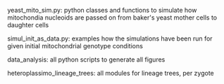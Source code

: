 yeast_mito_sim.py: python classes and functions to simulate how mitochondia nucleoids are passed on from baker's yeast mother cells to daughter cells

simul_init_as_data.py: examples how the simulations have been run for given initial mitochondrial genotype conditions

data_analysis: all python scripts to generate all figures

heteroplassimo_lineage_trees: all modules for lineage trees, per zygote
